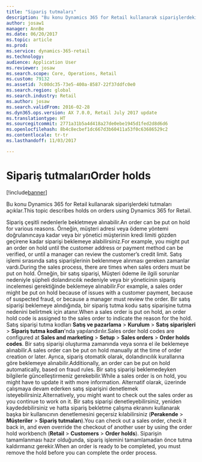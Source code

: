 ```yaml
---
title: "Sipariş tutmaları"
description: "Bu konu Dynamics 365 for Retail kullanarak siparişlerdeki tutmaları açıklar."
author: josaw1
manager: AnnBe
ms.date: 06/20/2017
ms.topic: article
ms.prod: 
ms.service: dynamics-365-retail
ms.technology: 
audience: Application User
ms.reviewer: josaw
ms.search.scope: Core, Operations, Retail
ms.custom: 79132
ms.assetid: 7c00dc35-73e5-400a-8587-22f37ddfc0e0
ms.search.region: global
ms.search.industry: Retail
ms.author: josaw
ms.search.validFrom: 2016-02-28
ms.dyn365.ops.version: AX 7.0.0, Retail July 2017 update
ms.translationtype: HT
ms.sourcegitcommit: 2771a31b5a4d418a27de0ebe1945d1fed2d8d6d6
ms.openlocfilehash: 8b4c8ecbef1dc667d3b60411a53f0c63686529c2
ms.contentlocale: tr-tr
ms.lasthandoff: 11/03/2017

---
```


# <a name="order-holds"></a><span data-ttu-id="7cc03-103">Sipariş tutmaları</span><span class="sxs-lookup"><span data-stu-id="7cc03-103">Order holds</span></span>

[!include[banner](includes/banner.md)]


<span data-ttu-id="7cc03-104">Bu konu Dynamics 365 for Retail kullanarak siparişlerdeki tutmaları açıklar.</span><span class="sxs-lookup"><span data-stu-id="7cc03-104">This topic describes holds on orders using Dynamics 365 for Retail.</span></span>

<span data-ttu-id="7cc03-105">Sipariş çeşitli nedenlerle bekletmeye alınabilir.</span><span class="sxs-lookup"><span data-stu-id="7cc03-105">An order can be put on hold for various reasons.</span></span> <span data-ttu-id="7cc03-106">Örneğin, müşteri adresi veya ödeme yöntemi doğrulanıncaya kadar veya bir yönetici müşterinin kredi limiti gözden geçirene kadar siparişi beklemeye alabilirsiniz.</span><span class="sxs-lookup"><span data-stu-id="7cc03-106">For example, you might put an order on hold until the customer address or payment method can be verified, or until a manager can review the customer’s credit limit.</span></span> <span data-ttu-id="7cc03-107">Satış işlemi sırasında satış siparişlerinin beklenmeye alınması gereken zamanlar vardı.</span><span class="sxs-lookup"><span data-stu-id="7cc03-107">During the sales process, there are times when sales orders must be put on hold.</span></span> <span data-ttu-id="7cc03-108">Örneğin, bir satış siparişi, Müşteri ödeme ile ilgili sorunlar nedeniyle şüpheli dolandırıcılık nedeniyle veya bir yöneticinin sipariş incelemesi gerektiğinde beklemeye alınabilir.</span><span class="sxs-lookup"><span data-stu-id="7cc03-108">For example, a sales order might be put on hold because of issues with a customer payment, because of suspected fraud, or because a manager must review the order.</span></span> <span data-ttu-id="7cc03-109">Bir satış siparişi beklemeye alındığında, bir sipariş tutma kodu satış siparişine tutma nedenini belirtmek için atanır.</span><span class="sxs-lookup"><span data-stu-id="7cc03-109">When a sales order is put on hold, an order hold code is assigned to the sales order to indicate the reason for the hold.</span></span> <span data-ttu-id="7cc03-110">Satış siparişi tutma kodları **Satış ve pazarlama** &gt; **Kurulum** &gt; **Satış siparişleri** &gt; **Sipariş tutma kodları**'nda yapılandırılır.</span><span class="sxs-lookup"><span data-stu-id="7cc03-110">Sales order hold codes are configured at **Sales and marketing** &gt; **Setup** &gt; **Sales orders** &gt; **Order holds codes**.</span></span> <span data-ttu-id="7cc03-111">Bir satış siparişi oluşturma zamanında veya sonra el ile beklemeye alınabilir.</span><span class="sxs-lookup"><span data-stu-id="7cc03-111">A sales order can be put on hold manually at the time of order creation or later.</span></span> <span data-ttu-id="7cc03-112">Ayrıca, sipariş otomatik olarak, dolandırıcılık kurallarına göre beklemeye alınabilir.</span><span class="sxs-lookup"><span data-stu-id="7cc03-112">Additionally, an order can be put on hold automatically, based on fraud rules.</span></span> <span data-ttu-id="7cc03-113">Bir satış siparişi beklemedeyken bilgilerle güncelleştirmeniz gerekebilir.</span><span class="sxs-lookup"><span data-stu-id="7cc03-113">While a sales order is on hold, you might have to update it with more information.</span></span> <span data-ttu-id="7cc03-114">Alternatif olarak, üzerinde çalışmaya devam ederken satış siparişini denetlemek isteyebilirsiniz.</span><span class="sxs-lookup"><span data-stu-id="7cc03-114">Alternatively, you might want to check out the sales order as you continue to work on it.</span></span> <span data-ttu-id="7cc03-115">Bir satış siparişi denetleyebilirsiniz, yeniden kaydedebilirsiniz ve hatta sipariş bekletme çalışma ekranını kullanarak başka bir kullanıcının denetlemesini geçersiz kılabilirsiniz (**Perakende** &gt; **Müşteriler** &gt; **Sipariş tutmaları**).</span><span class="sxs-lookup"><span data-stu-id="7cc03-115">You can check out a sales order, check it back in, and even override the checkout of another user by using the order hold workbench (**Retail** &gt; **Customers** &gt; **Order holds**).</span></span> <span data-ttu-id="7cc03-116">Siparişin tamamlanması hazır olduğunda, sipariş işlemini tamamlamadan önce tutma kaldırmanız gerekir.</span><span class="sxs-lookup"><span data-stu-id="7cc03-116">When an order is ready to be completed, you must remove the hold before you can complete the order process.</span></span>




